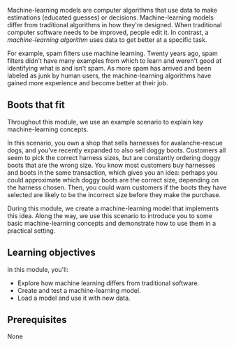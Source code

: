 Machine-learning models are computer algorithms that use data to make estimations (educated guesses) or decisions. Machine-learning models differ from traditional algorithms in how they're designed. When traditional computer software needs to be improved, people edit it. In contrast, a *machine-learning algorithm* uses data to get better at a specific task.

For example, spam filters use machine learning. Twenty years ago, spam filters didn't have many examples from which to learn and weren't good at identifying what is and isn’t spam. As more spam has arrived and been labeled as junk by human users, the machine-learning algorithms have gained more experience and become better at their job.

## Boots that fit

Throughout this module, we use an example scenario to explain key machine-learning concepts.

In this scenario, you own a shop that sells harnesses for avalanche-rescue dogs, and you’ve recently expanded to also sell doggy boots. Customers all seem to pick the correct harness sizes, but are constantly ordering doggy boots that are the wrong size. You know most customers buy harnesses and boots in the same transaction, which gives you an idea: perhaps you could approximate which doggy boots are the correct size, depending on the harness chosen. Then, you could warn customers if the boots they have selected are likely to be the incorrect size before they make the purchase.

During this module, we create a machine-learning model that implements this idea. Along the way, we use this scenario to introduce you to some basic machine-learning concepts and demonstrate how to use them in a practical setting.

## Learning objectives

In this module, you'll:

* Explore how machine learning differs from traditional software.
* Create and test a machine-learning model.
* Load a model and use it with new data.

## Prerequisites

None
